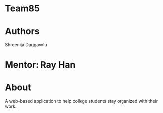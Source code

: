 # Team85

# Authors
Shreenija Daggavolu
# Mentor: Ray Han

# About
A web-based application to help college students stay organized with their work.